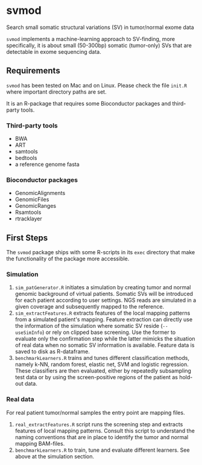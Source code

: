 # svmod
Search small somatic structural variations (SV) in tumor/normal exome data

`svmod` implements a machine-learning approach to SV-finding, more specifically, it is about small (50-300bp) somatic (tumor-only) SVs that are detectable in exome sequencing data.


## Requirements

`svmod` has been tested on Mac and on Linux.
Please check the file `init.R` where important directory paths are set.

It is an R-package that requires some Bioconductor packages and third-party tools. 

### Third-party tools
  * BWA
  * ART
  * samtools
  * bedtools
  * a reference genome fasta

### Bioconductor packages
  * GenomicAlignments
  * GenomicFiles
  * GenomicRanges
  * Rsamtools
  * rtracklayer


## First Steps

The `svmod` package ships with some R-scripts in its `exec` directory that make the functionality of the package more accessible.


### Simulation

1. `sim_patGenerator.R` initiates a simulation by creating tumor and normal genomic background of virtual patients. Somatic SVs will be introduced for each patient according to user settings. NGS reads are simulated in a given coverage and subsequently mapped to the reference.
2. `sim_extractFeatures.R` extracts features of the local mapping patterns from a simulated patient's mapping. Feature extraction can directly use the information of the simulation where somatic SV reside (`--useSimInfo`) or rely on clipped base screening. Use the former to evaluate only the confirmation step while the latter mimicks the situation of real data when no somatic SV information is available. Feature data is saved to disk as R-dataframe.
3. `benchmarkLearners.R` trains and tunes different classification methods, namely k-NN, random forest, elastic net, SVM and logistic regression. These classifiers are then evaluated, either by repeatedly subsampling test data or by using the screen-positive regions of the patient as hold-out data.


### Real data
For real patient tumor/normal samples the entry point are mapping files.

1. `real_extractFeatures.R` script runs the screening step and extracts features of local mapping patterns. Consult this script to understand the naming conventions that are in place to identify the tumor and normal mapping BAM-files.
2. `benchmarkLearners.R` to train, tune and evaluate different learners. See above at the simulation section.

